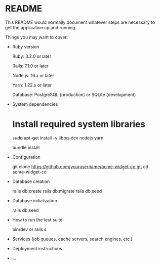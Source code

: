 # README

This README would normally document whatever steps are necessary to get the
application up and running.

Things you may want to cover:

* Ruby version
  
  Ruby: 3.2.0 or later
  
  Rails: 7.1.0 or later
  
  Node.js: 16.x or later
  
  Yarn: 1.22.x or later
  
  Database: PostgreSQL (production) or SQLite (development)

* System dependencies

  # Install required system libraries
  sudo apt-get install -y libpq-dev nodejs yarn

  bundle install

* Configuration
  
  git clone https://github.com/yourusername/acme-widget-co.git
  cd acme-widget-co

* Database creation

  rails db:create
  rails db:migrate
  rails db:seed

* Database initialization

  rails db:seed

* How to run the test suite

  bin/dev or rails s

* Services (job queues, cache servers, search engines, etc.)

* Deployment instructions

* ...
